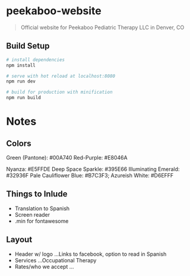 # peekaboo-website

> Official website for Peekaboo Pediatric Therapy LLC in Denver, CO

## Build Setup

``` bash
# install dependencies
npm install

# serve with hot reload at localhost:8080
npm run dev

# build for production with minification
npm run build
```

Notes
======

Colors
----
Green (Pantone): #00A740
Red-Purple: #E8046A

Nyanza: #E5FFDE
Deep Space Sparkle: #395E66
Illuminating Emerald: #32936F
Pale Cauliflower Blue: #B7C3F3;
Azureish White: #D6EFFF


Things to Inlude
-----
* Translation to Spanish
* Screen reader
* .min for fontawesome

Layout
----
* Header w/ logo
...Links to facebook, option to read in Spanish
* Services
...Occupational Therapy
* Rates/who we accept 
...
